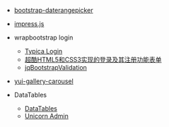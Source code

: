 *   [bootstrap-daterangepicker](https://github.com/dangrossman/bootstrap-daterangepicker)
    
*   [impress.js](https://github.com/bartaz/impress.js)

*   wrapbootstrap login  
    * [Typica Login](http://wrapbootstrap.com/preview/WB0F56883")
    * [超酷HTML5和CSS3实现的登录及其注册功能表单](http://www.gbin1.com/technology/css/20120406html5css3loginandregistration)
    * [jqBootstrapValidation](http://reactiveraven.github.com/jqBootstrapValidation/)
         
     
*   [yui-gallery-carousel](http://www.wretch.cc/)
     
*   DataTables  
    * [DataTables](http://www.datatables.net/media/blog/bootstrap_2)
    * [Unicorn Admin](http://wbpreview.com/previews/WB0F35928/tables.html)

    